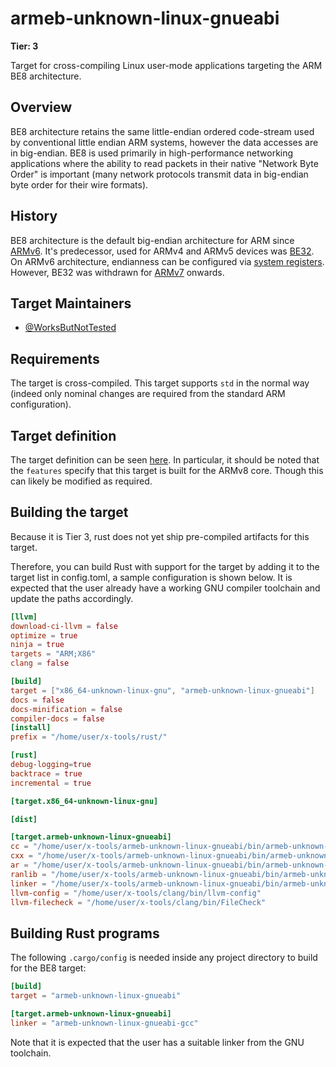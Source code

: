# armeb-unknown-linux-gnueabi
**Tier: 3**

Target for cross-compiling Linux user-mode applications targeting the ARM BE8 architecture.

## Overview
BE8 architecture retains the same little-endian ordered code-stream used by conventional little endian ARM systems, however the data accesses are in big-endian. BE8 is used primarily in high-performance networking applications where the ability to read packets in their native "Network Byte Order" is important (many network protocols transmit data in big-endian byte order for their wire formats).

## History
BE8 architecture is the default big-endian architecture for ARM since [ARMv6](https://developer.arm.com/documentation/101754/0616/armlink-Reference/armlink-Command-line-Options/--be8?lang=en). It's predecessor, used for ARMv4 and ARMv5 devices was [BE32](https://developer.arm.com/documentation/dui0474/j/linker-command-line-options/--be32). On ARMv6 architecture, endianness can be configured via [system registers](https://developer.arm.com/documentation/ddi0290/g/unaligned-and-mixed-endian-data-access-support/mixed-endian-access-support/interaction-between-the-bus-protocol-and-the-core-endianness). However, BE32 was withdrawn for [ARMv7](https://developer.arm.com/documentation/ddi0406/cb/Appendixes/Deprecated-and-Obsolete-Features/Obsolete-features/Support-for-BE-32-endianness-model) onwards.

## Target Maintainers
* [@WorksButNotTested](https://github.com/WorksButNotTested)

## Requirements
The target is cross-compiled. This target supports `std` in the normal way (indeed only nominal changes are required from the standard ARM configuration).

## Target definition
The target definition can be seen [here](https://github.com/rust-lang/rust/tree/master/compiler/rustc_target/src/spec/armeb_unknown_linux_gnueabi.rs). In particular, it should be noted that the `features` specify that this target is built for the ARMv8 core. Though this can likely be modified as required.

## Building the target
Because it is Tier 3, rust does not yet ship pre-compiled artifacts for this target.

Therefore, you can build Rust with support for the target by adding it to the target list in config.toml, a sample configuration is shown below. It is expected that the user already have a working GNU compiler toolchain and update the paths accordingly.

```toml
[llvm]
download-ci-llvm = false
optimize = true
ninja = true
targets = "ARM;X86"
clang = false

[build]
target = ["x86_64-unknown-linux-gnu", "armeb-unknown-linux-gnueabi"]
docs = false
docs-minification = false
compiler-docs = false
[install]
prefix = "/home/user/x-tools/rust/"

[rust]
debug-logging=true
backtrace = true
incremental = true

[target.x86_64-unknown-linux-gnu]

[dist]

[target.armeb-unknown-linux-gnueabi]
cc = "/home/user/x-tools/armeb-unknown-linux-gnueabi/bin/armeb-unknown-linux-gnueabi-gcc"
cxx = "/home/user/x-tools/armeb-unknown-linux-gnueabi/bin/armeb-unknown-linux-gnueabi-g++"
ar = "/home/user/x-tools/armeb-unknown-linux-gnueabi/bin/armeb-unknown-linux-gnueabi-ar"
ranlib = "/home/user/x-tools/armeb-unknown-linux-gnueabi/bin/armeb-unknown-linux-gnueabi-ranlib"
linker = "/home/user/x-tools/armeb-unknown-linux-gnueabi/bin/armeb-unknown-linux-gnueabi-gcc"
llvm-config = "/home/user/x-tools/clang/bin/llvm-config"
llvm-filecheck = "/home/user/x-tools/clang/bin/FileCheck"
```

## Building Rust programs

The following `.cargo/config` is needed inside any project directory to build for the BE8 target:

```toml
[build]
target = "armeb-unknown-linux-gnueabi"

[target.armeb-unknown-linux-gnueabi]
linker = "armeb-unknown-linux-gnueabi-gcc"
```

Note that it is expected that the user has a suitable linker from the GNU toolchain.
